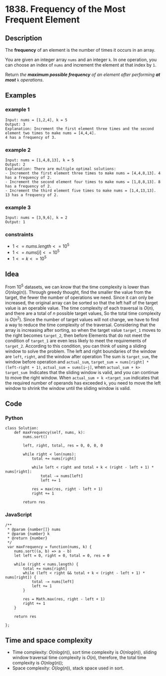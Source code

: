 # 1838. Frequency of the Most Frequent Element

## Description
The **frequency** of an element is the number of times it occurs in an array.

You are given an integer array `nums` and an integer `k`. In one operation, you can choose an index of `nums` and increment the element at that index by `1`.

Return *the **maximum possible frequency** of an element after performing **at most*** `k` *operations*.

## Examples
### example 1
```
Input: nums = [1,2,4], k = 5
Output: 3
Explanation: Increment the first element three times and the second element two times to make nums = [4,4,4].
4 has a frequency of 3.
```

### example 2
```
Input: nums = [1,4,8,13], k = 5
Output: 2
Explanation: There are multiple optimal solutions:
- Increment the first element three times to make nums = [4,4,8,13]. 4 has a frequency of 2.
- Increment the second element four times to make nums = [1,8,8,13]. 8 has a frequency of 2.
- Increment the third element five times to make nums = [1,4,13,13]. 13 has a frequency of 2.
```

### example 3
```
Input: nums = [3,9,6], k = 2
Output: 1
```

### constraints
- $1 <= nums.length <= 10^5$
- $1 <= nums[i] <= 10^5$
- $1 <= k <= 10^5$

## Idea
From $10^5$ datasets, we can know that the time complexity is lower than $O(nlog(n))$. Through greedy thought, find the smaller the value from the target, the fewer the number of operations we need. Since it can only be increased, the original array can be sorted so that the left half of the target value is an operable value. The time complexity of each traversal is $O(n)$, and there are a total of $n$ possible target values, So the total time complexity is $O(n^2)$. Since the number of target values ​​will not change, we have to find a way to reduce the time complexity of the traversal. Considering that the array is increasing after sorting, so when the target value `target_1` moves to the right becomes `target_2`, then before Elements that do not meet the condition of `target_1` are even less likely to meet the requirements of `target_2`. According to this condition, you can think of using a sliding window to solve the problem. The left and right boundaries of the window are `left`, `right`, and the window after operation The sum is `target_sum`, the window before operation and `actual_sum`, `target_sum = nums[right] * (left-right + 1)`, `actual_sum = sums[i~j]`, when `actual_sum + k> target_sum `Indicates that the sliding window is valid, and you can continue to move the right window. When `actual_sum + k <target_sum` indicates that the required number of operands has exceeded `k`, you need to move the left window to shrink the window until the sliding window is valid.

## Code
### Python
```
class Solution:
    def maxFrequency(self, nums, k):
        nums.sort()

        left, right, total, res = 0, 0, 0, 0

        while right < len(nums):
            total += nums[right]

            while left < right and total + k < (right - left + 1) * nums[right]:
                total -= nums[left]
                left += 1

            res = max(res, right - left + 1)
            right += 1
        
        return res
```

### JavaScript
```
/**
 * @param {number[]} nums
 * @param {number} k
 * @return {number}
 */
 var maxFrequency = function(nums, k) {
    nums.sort((a, b) => a - b)
    let left = 0, right = 0, total = 0, res = 0

    while (right < nums.length) {
        total += nums[right]
        while (left < right && total + k < (right - left + 1) * nums[right]) {
            total -= nums[left]
            left += 1
        }

        res = Math.max(res, right - left + 1)
        right += 1
    }

    return res

};
```

## Time and space complexity
- Time complexity: $O(nlog(n))$, sort time complexity is $O(nlog(n))$, sliding window traversal time complexity is $O(n)$, therefore, the total time complexity is $O(nlog(n))$;
- Space complexity: $O(log(n))$, stack space used in sort.